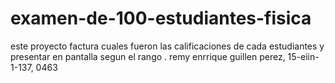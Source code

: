 # examen-de-100-estudiantes-fisica
este proyecto factura cuales fueron las calificaciones de cada estudiantes y presentar en pantalla segun el rango . remy enrrique guillen perez, 15-eiin-1-137, 0463
